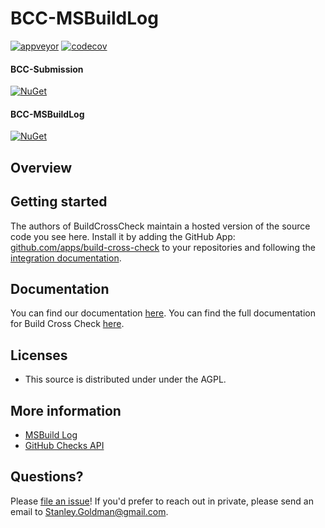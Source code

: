 # BCC-MSBuildLog

[![appveyor](https://ci.appveyor.com/api/projects/status/github/justaprogrammer/MSBuildLogOctokitChecker?svg=true&branch=master)](https://ci.appveyor.com/project/JustAProgrammer/msbuildlogoctokitchecker)
[![codecov](https://codecov.io/gh/justaprogrammer/MSBuildLogOctokitChecker/branch/master/graph/badge.svg)](https://codecov.io/gh/justaprogrammer/MSBuildLogOctokitChecker)

#### BCC-Submission
[![NuGet](http://img.shields.io/nuget/v/bcc-submission.svg)](https://www.nuget.org/packages/bcc-submission)

#### BCC-MSBuildLog
[![NuGet](http://img.shields.io/nuget/v/bcc-msbuildlog.svg)](https://www.nuget.org/packages/bcc-msbuildlog)

## Overview

## Getting started

The authors of BuildCrossCheck maintain a hosted version of the source code you see here.
Install it by adding the GitHub App: [github.com/apps/build-cross-check](https://github.com/apps/build-cross-check) to your repositories and following the [integration documentation](docs/integrating.md). 

## Documentation
You can find our documentation [here](docs/readme.md).
You can find the full documentation for Build Cross Check [here](https://github.com/justaprogrammer/BuildCrossCheck/blob/master/docs/readme.md).

## Licenses
- This source is distributed under under the AGPL.

## More information
- [MSBuild Log](http://msbuildlog.com/)
- [GitHub Checks API](https://developer.github.com/v3/checks/)

## Questions?

Please [file an issue](https://github.com/justaprogrammer/BuildCrossCheck/issues/new/choose)! If you'd prefer to reach out in private, please send an email to Stanley.Goldman@gmail.com.
